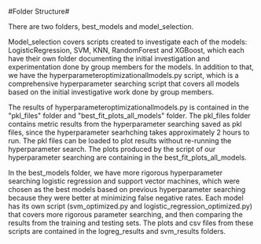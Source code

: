 #Folder Structure#

There are two folders, best_models and model_selection.

Model_selection covers scripts created to investigate each of the models: LogisticRegression, SVM, KNN, RandomForest and XGBoost, which each have their own folder documenting the initial investigation and experimentation done by group members for the models. In addition to that, we have the hyperparameteroptimizationallmodels.py script, which is a comprehensive hyperparameter searching script that covers all models based on the initial investigative work done by group members.

The results of hyperparameteroptimizationallmodels.py is contained in the "pkl_files" folder and "best_fit_plots_all_models" folder. The pkl_files folder contains metric results from the hyperparameter searching saved as pkl files, since the hyperparameter searhching takes approximately 2 hours to run. The pkl files can be loaded to plot results without re-running the hyperparameter search. The plots produced by the script of our hyperparameter searching are containing in the best_fit_plots_all_models. 

In the best_models folder, we have more rigorous hyperparameter searching logistic regression and support vector machines, which were chosen as the best models based on previous hyperparameter searching because they were better at minimizing false negative rates. Each model has its own script (svm_optimized.py and logistic_regression_optimized.py) that covers more rigorous parameter searching, and then comparing the results from the training and testing sets. The plots and csv files from these scripts are contained in the logreg_results and svm_results folders. 

